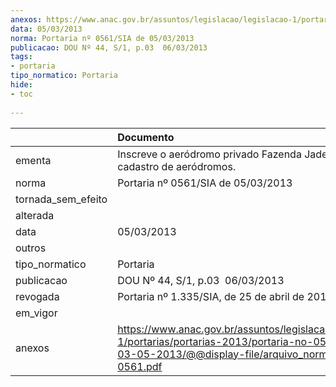 ```yaml
---
anexos: https://www.anac.gov.br/assuntos/legislacao/legislacao-1/portarias/portarias-2013/portaria-no-0561-sia-de-03-05-2013/@@display-file/arquivo_norma/PA2013-0561.pdf
data: 05/03/2013
norma: Portaria nº 0561/SIA de 05/03/2013
publicacao: DOU Nº 44, S/1, p.03  06/03/2013
tags:
- portaria
tipo_normatico: Portaria
hide: 
- toc 
 
---
```


|                    | Documento                                                                                                                                                         |
|:-------------------|:------------------------------------------------------------------------------------------------------------------------------------------------------------------|
| ementa             | Inscreve o aeródromo privado Fazenda Jade (TO) no cadastro de aeródromos.                                                                                         |
| norma              | Portaria nº 0561/SIA de 05/03/2013                                                                                                                                |
| tornada_sem_efeito |                                                                                                                                                                   |
| alterada           |                                                                                                                                                                   |
| data               | 05/03/2013                                                                                                                                                        |
| outros             |                                                                                                                                                                   |
| tipo_normatico     | Portaria                                                                                                                                                          |
| publicacao         | DOU Nº 44, S/1, p.03  06/03/2013                                                                                                                                  |
| revogada           | Portaria nº 1.335/SIA, de 25 de abril de 2018.                                                                                                                    |
| em_vigor           |                                                                                                                                                                   |
| anexos             | https://www.anac.gov.br/assuntos/legislacao/legislacao-1/portarias/portarias-2013/portaria-no-0561-sia-de-03-05-2013/@@display-file/arquivo_norma/PA2013-0561.pdf |